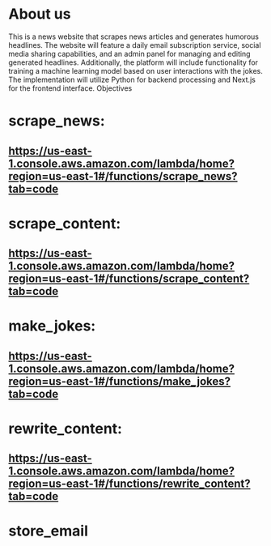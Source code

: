 # About us

This is a  news website that scrapes news articles and generates humorous headlines. 
The website will feature a daily email subscription service, social media sharing capabilities, and an admin panel for managing and editing generated headlines. 
Additionally, the platform will include functionality for training a machine learning model based on user interactions with the jokes. 
The implementation will utilize Python for backend processing and Next.js for the frontend interface.
Objectives

# scrape_news:
## https://us-east-1.console.aws.amazon.com/lambda/home?region=us-east-1#/functions/scrape_news?tab=code

# scrape_content:
## https://us-east-1.console.aws.amazon.com/lambda/home?region=us-east-1#/functions/scrape_content?tab=code

# make_jokes:
## https://us-east-1.console.aws.amazon.com/lambda/home?region=us-east-1#/functions/make_jokes?tab=code

# rewrite_content:
## https://us-east-1.console.aws.amazon.com/lambda/home?region=us-east-1#/functions/rewrite_content?tab=code

# store_email
## 
